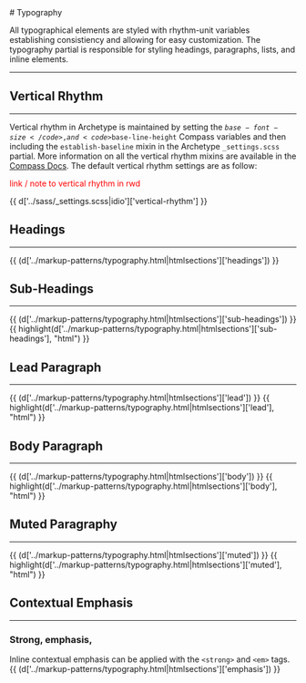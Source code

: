 <div class="copy">
# Typography

<p class="lead">All typographical elements are styled with rhythm-unit variables establishing consistiency and allowing for easy customization. The typography partial is responsible for styling headings, paragraphs, lists, and inline elements.</p>
<hr>

## Vertical Rhythm
<hr>

Vertical rhythm in Archetype is maintained by setting the <code>$base-font-size</code>, and <code>$base-line-height</code> Compass variables and then including the <code>establish-baseline</code> mixin in the Archetype <code>_settings.scss</code> partial. More information on all the vertical rhythm mixins are available in the [Compass Docs](http://compass-style.org/reference/compass/typography/vertical_rhythm). The default vertical rhythm settings are as follow:

<p style="color:red;">link / note to vertical rhythm in rwd</p>

{{ d['../sass/_settings.scss|idio']['vertical-rhythm'] }}

## Headings
<hr>
{{ (d['../markup-patterns/typography.html|htmlsections']['headings']) }}

## Sub-Headings
<hr>
{{ (d['../markup-patterns/typography.html|htmlsections']['sub-headings']) }}
{{ highlight(d['../markup-patterns/typography.html|htmlsections']['sub-headings'], "html") }}

## Lead Paragraph
<hr>
{{ (d['../markup-patterns/typography.html|htmlsections']['lead']) }}
{{ highlight(d['../markup-patterns/typography.html|htmlsections']['lead'], "html") }}

## Body Paragraph
<hr>
{{ (d['../markup-patterns/typography.html|htmlsections']['body']) }}
{{ highlight(d['../markup-patterns/typography.html|htmlsections']['body'], "html") }}

## Muted Paragraphy
<hr>
{{ (d['../markup-patterns/typography.html|htmlsections']['muted']) }}
{{ highlight(d['../markup-patterns/typography.html|htmlsections']['muted'], "html") }}


## Contextual Emphasis
<hr>

### Strong, emphasis, 
Inline contextual emphasis can be applied with the <code>&lt;strong&gt;</code> and <code>&lt;em&gt;</code> tags.
{{ (d['../markup-patterns/typography.html|htmlsections']['emphasis']) }}



</div>
